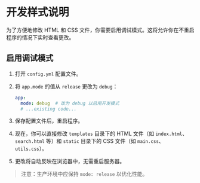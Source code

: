 # 开发样式说明

为了方便地修改 HTML 和 CSS 文件，你需要启用调试模式。这将允许你在不重启程序的情况下实时查看更改。

## 启用调试模式

1. 打开 `config.yml` 配置文件。
2. 将 `app.mode` 的值从 `release` 更改为 `debug`：

   ```yml
   app:
     mode: debug  # 改为 debug 以启用开发模式
     # ...existing code...
   ```

3. 保存配置文件后，重启程序。
4. 现在，你可以直接修改 `templates` 目录下的 HTML 文件（如 `index.html`、`search.html` 等）和 `static` 目录下的 CSS 文件（如 `main.css`、`utils.css`）。
5. 更改将自动反映在浏览器中，无需重启服务器。

> 注意：生产环境中应保持 `mode: release` 以优化性能。
